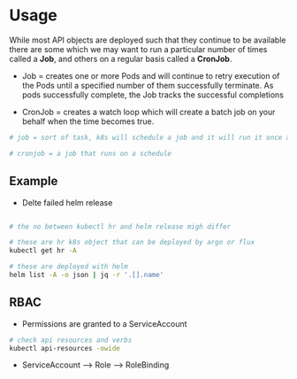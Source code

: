 
# Usage

While most API objects are deployed such that they continue to be available there are some which we may want to run a
particular number of times called a **Job**, and others on a regular basis called a **CronJob**.

* Job = creates one or more Pods and will continue to retry execution of the Pods until a specified number of them successfully terminate. As pods successfully complete, the Job tracks the successful completions

* CronJob = creates a watch loop which will create a batch job on your behalf when the time becomes true.

```bash
# job = sort of task, k8s will schedule a job and it will run it once and it will not be rescheduled - 1 time, when u apply it it gets executed and that's it aka init container

# cronjob = a job that runs on a schedule
```

## Example

* Delte failed helm release

```bash

# the no between kubectl hr and helm release migh differ

# these are hr k8s object that can be deployed by argo or flux
kubectl get hr -A

# these are deployed with helm
helm list -A -o json | jq -r '.[].name'
```

## RBAC

* Permissions are granted to a ServiceAccount
```bash
# check api resources and verbs
kubectl api-resources -owide
```
* ServiceAccount --> Role --> RoleBinding

